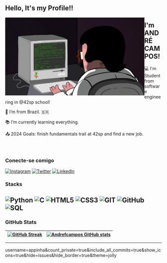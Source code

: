 ## Hello, It's my Profile!!

<img src=programming1.gif height=250 align=left>
<div>

 ## I'm ANDRÉ CAMPOS!

 

 :computer: I'm Student from software engineering in @42sp school!

 :house_with_garden: I’m from Brazil. :brazil:

 :books: I’m currently learning everything.

 :outbox_tray: 2024 Goals: finish fundamentals trail at 42sp and find a new job.
</div><br>

## 

### Conecte-se comigo

[![Instagram](https://img.shields.io/badge/Instagram-000?style=for-the-badge&logo=instagram)](https://www.instagram.com/andrefcampos/)
[![Twitter](https://img.shields.io/badge/Twitter-000?style=for-the-badge&logo=twitter)](https://twitter.com/dezaodev)
[![LinkedIn](https://img.shields.io/badge/-LinkedIn-000?style=for-the-badge&logo=linkedin&logoColor=0000FF&color:FFFFFF)](https://www.linkedin.com/in/andrefcampos/)

### Stacks
![Python](https://img.shields.io/badge/Python-000?style=for-the-badge&logo=python)
![C](https://img.shields.io/badge/C-000?style=for-the-badge&logo=c)
![HTML5](https://img.shields.io/badge/HTML5-000?style=for-the-badge&logo=html5)
![CSS3](https://img.shields.io/badge/CSS3-000?style=for-the-badge&logo=css3&logoColor=264CE4)
![GIT](https://img.shields.io/badge/git-000?style=for-the-badge&logo=git&logoColor=E94D5F)
![GitHub](https://img.shields.io/badge/GitHub-000?style=for-the-badge&logo=github&logoColor=FFF)
![SQL](https://img.shields.io/badge/Mysql-000?style=for-the-badge&logo=mysql&logoColor=264CE4)
---

### GitHub Stats
| [![GitHub Streak](https://streak-stats.demolab.com?user=andrefcampos)](https://git.io/streak-stats) | [![Andrefcampos GitHub stats](https://github-readme-stats.vercel.app/api?username=andrefcampos&show_icons=true&theme=merko)](https://github.com/anuraghazra/github-readme-stats) 
|:-:|:-:|

---
username=appinha&count_private=true&include_all_commits=true&show_icons=true&hide=issues&hide_border=true&theme=jolly
